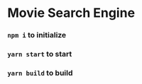 # Movie Search Engine

### `npm i` to initialize

### `yarn start` to start

### `yarn build` to build
